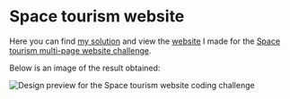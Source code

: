 # Space tourism website

Here you can find [my solution](https://www.frontendmentor.io/solutions/space-tourism-multipage-website-with-content-changes-via-js-9CQAFi5llT) and view the [website](https://azrmicael.github.io/frontend-mentor/space-tourism-website/) I made for the [Space tourism multi-page website challenge](https://www.frontendmentor.io/challenges/space-tourism-multipage-website-gRWj1URZ3).

Below is an image of the result obtained:

![Design preview for the Space tourism website coding challenge](./preview.png)
